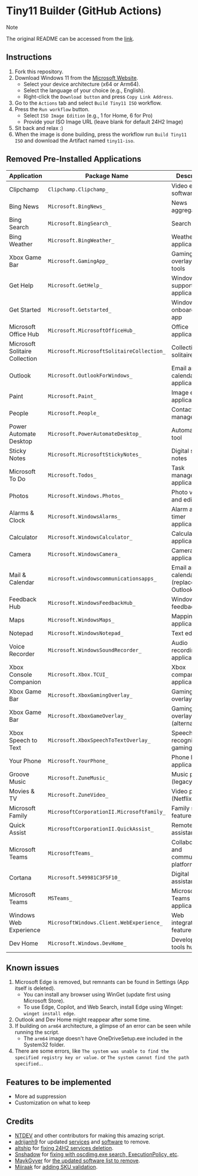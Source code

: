 # Tiny11 Builder (GitHub Actions)

> [!NOTE]
> The original README can be accessed from the [link](https://github.com/ntdevlabs/tiny11builder/blob/main/README.md).

## Instructions
1. Fork this repository.
2. Download Windows 11 from the [Microsoft Website](https://www.microsoft.com/en-us/software-download/windows11).
   - Select your device architecture (x64 or Arm64).
   - Select the language of your choice (e.g., English).
   - Right-click the `Download button` and press `Copy Link Address`.
3. Go to the `Actions` tab and select `Build Tiny11 ISO` workflow.
4. Press the `Run workflow` button.
   - Select `ISO Image Edition` (e.g., 1 for Home, 6 for Pro)
   - Provide your ISO Image URL (leave blank for default 24H2 Image)
8. Sit back and relax :)
9. When the image is done building, press the workflow run `Build Tiny11 ISO` and download the Artifact named `tiny11-iso`.

## Removed Pre-Installed Applications

| Application | Package Name | Description |
|-------------|--------------|-------------|
| Clipchamp | `Clipchamp.Clipchamp_` | Video editing software |
| Bing News | `Microsoft.BingNews_` | News aggregator |
| Bing Search | `Microsoft.BingSearch_` | Search engine |
| Bing Weather | `Microsoft.BingWeather_` | Weather application |
| Xbox Game Bar | `Microsoft.GamingApp_` | Gaming overlay and tools |
| Get Help | `Microsoft.GetHelp_` | Windows support application |
| Get Started | `Microsoft.Getstarted_` | Windows onboarding app |
| Microsoft Office Hub | `Microsoft.MicrosoftOfficeHub_` | Office application hub |
| Microsoft Solitaire Collection | `Microsoft.MicrosoftSolitaireCollection_` | Collection of solitaire games |
| Outlook | `Microsoft.OutlookForWindows_` | Email and calendar application |
| Paint | `Microsoft.Paint_` | Image editing application |
| People | `Microsoft.People_` | Contacts management |
| Power Automate Desktop | `Microsoft.PowerAutomateDesktop_` | Automation tool |
| Sticky Notes | `Microsoft.MicrosoftStickyNotes_` | Digital sticky notes |
| Microsoft To Do | `Microsoft.Todos_` | Task management application |
| Photos | `Microsoft.Windows.Photos_` | Photo viewing and editing |
| Alarms & Clock | `Microsoft.WindowsAlarms_` | Alarm and timer application |
| Calculator | `Microsoft.WindowsCalculator_` | Calculator application |
| Camera | `Microsoft.WindowsCamera_` | Camera application |
| Mail & Calendar | `microsoft.windowscommunicationsapps_` | Email and calendar (replaced by Outlook) |
| Feedback Hub | `Microsoft.WindowsFeedbackHub_` | Windows feedback tool |
| Maps | `Microsoft.WindowsMaps_` | Mapping application |
| Notepad | `Microsoft.WindowsNotepad_` | Text editor |
| Voice Recorder | `Microsoft.WindowsSoundRecorder_` | Audio recording application |
| Xbox Console Companion | `Microsoft.Xbox.TCUI_` | Xbox companion application |
| Xbox Game Bar | `Microsoft.XboxGamingOverlay_` | Gaming overlay |
| Xbox Game Bar | `Microsoft.XboxGameOverlay_` | Gaming overlay (alternative) |
| Xbox Speech to Text | `Microsoft.XboxSpeechToTextOverlay_` | Speech recognition for gaming |
| Your Phone | `Microsoft.YourPhone_` | Phone linking application |
| Groove Music | `Microsoft.ZuneMusic_` | Music player (legacy) |
| Movies & TV | `Microsoft.ZuneVideo_` | Video player (Netflix-Like) |
| Microsoft Family | `MicrosoftCorporationII.MicrosoftFamily_` | Family safety features |
| Quick Assist | `MicrosoftCorporationII.QuickAssist_` | Remote assistance tool |
| Microsoft Teams | `MicrosoftTeams_` | Collaboration and communication platform |
| Cortana | `Microsoft.549981C3F5F10_` | Digital assistant |
| Microsoft Teams | `MSTeams_` | Microsoft Teams application |
| Windows Web Experience | `MicrosoftWindows.Client.WebExperience_` | Web integration features |
| Dev Home | `Microsoft.Windows.DevHome_` | Developer tools hub |

## Known issues
1. Microsoft Edge is removed, but remnants can be found in Settings (App itself is deleted).
   - You can install any browser using WinGet (update first using Microsoft Store).
   - To use Edge, Copilot, and Web Search, install Edge using Winget: `winget install edge`.
2. Outlook and Dev Home might reappear after some time.
3. If building on `arm64` architecture, a glimpse of an error can be seen while running the script.
   - The `arm64` image doesn't have OneDriveSetup.exe included in the System32 folder.
4. There are some errors, like `The system was unable to find the specified registry key or value.` or `The system cannot find the path specified.`.

## Features to be implemented
- More ad suppression
- Customization on what to keep

## Credits
- [NTDEV](https://github.com/ntdevlabs) and other contributors for making this amazing script.
- [adrijanh9](https://github.com/adrijanh9) for updated [services](https://github.com/ntdevlabs/tiny11builder/pull/273) and [software](https://github.com/ntdevlabs/tiny11builder/pull/253) to remove.
- [altship](https://github.com/altship) for [fixing 24H2 services deletion](https://github.com/ntdevlabs/tiny11builder/pull/289).
- [Snshadow](https://github.com/Snshadow) for [fixing with oscdimg.exe search, ExecutionPolicy, etc](https://github.com/ntdevlabs/tiny11builder/pull/319/commits).
- [MaykGyver](https://github.com/MaykGyver) for [the updated software list to remove](https://github.com/ntdevlabs/tiny11builder/pull/324).
- [Miiraak](https://github.com/Miiraak) for [adding SKU validation](https://github.com/ntdevlabs/tiny11builder/pull/338).

